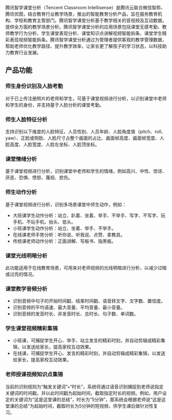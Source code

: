 腾讯智学课堂分析（Tencent Classroom Intellisense）是腾讯云联合微信智聆、腾讯优图，结合教育行业教学场景，推出的智能教育分析产品，旨在服务教育机构、学校和教育主管部门。腾讯智学课堂分析基于教学相关的音视频及互动数据，提供全方面的教学场景分析。腾讯智学课堂分析的应用场景包括课堂无感考勤、教师教学行为分析、学生课堂表现分析、课堂知识点讲解视频智能拆条、课堂学生精彩表现视频智能拆条。腾讯智学课堂分析通过为管理者提供客观的教学管理数据，帮助老师优化教学路径、提升教学效率，让家长更了解孩子的学习状态，以科技助力教育行业发展。

## 产品功能

### 师生身份识别及人脸考勤
对于已上传注册照片的老师和学生，可基于课堂视频进行分析，以识别课堂中老师和学生的身份，并支持基于人脸分析的课堂考勤。

### 师生人脸特征分析
支持识别以下维度的人脸特征，人员性别、人员年龄、人脸角度值（pitch、roll、yaw）、正脸或侧脸、人脸尺寸占整个画面的占比、画面帧高度、画面帧宽度、人脸高度、人脸宽度、人脸左坐标、人脸顶坐标。

### 课堂情绪分析
基于课堂视频进行分析，识别课堂中老师和学生的情绪，例如高兴、中性、惊讶、厌恶、恐惧、愤怒、蔑视、悲伤。

### 师生动作分析
基于课堂视频进行分析，识别多场景课堂中师生动作，例如：
- 大班课学生动作分析：站立、趴着、坐着、举手、不举手、写字、不写字、玩手机、不玩手机、抬头、低头。
- 小班课学生动作分析：站立、坐着、举手、不举手。
- 在线课老师手势分析：听你说、听我说、点赞、拿教具。
- 传统课老师动作分析：正面讲解、写板书、指黑板。

###  课堂光线明暗分析
此功能适用于在线教育场景，可用来对老师视频的光线明暗进行分析，以减少过暗或过亮的情况。

### 课堂教学音频分析
- 识别音频中句子的开始时间戳、结束时间戳、语音转文字、文字数、置信度。
- 识别音频的平均语速、最大音量、平均音量、最小音量。
- 识别音频的发音时长、非发音时长、总时长、句子数、单词数。

### 学生课堂视频精彩集锦
- 小班课，可捕捉学生开心、举手、站立发言的精彩时刻，并自动剪辑成精彩集锦，以发送给家长，提高家校互动效果。
- 在线课，可捕捉学生开心、发言的精彩时刻，并自动剪辑成精彩集锦，以发送给家长，提高家校互动效果。

### 老师授课视频知识点集锦
当前的识别规则为“触发关键词”+“时长”，系统将通过语音识别捕捉到老师说指定关键词的时间戳，并以此时间戳为起始时间，截取指定时长的视频。例如，用户设定的关键词为“这是这堂课的总结”，时长为“5分钟”，那系统会根据老师说“这是这堂课的总结”为起始时间，截取时长为5分钟的短视频，供学生课后做针对性复习。
